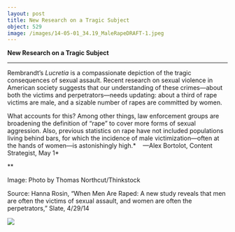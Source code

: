 ```yaml
---
layout: post
title: New Research on a Tragic Subject
object: 529
image: /images/14-05-01_34.19_MaleRapeDRAFT-1.jpeg
---
```

**New Research on a Tragic Subject**

****

Rembrandt’s *Lucretia* is a compassionate depiction of the tragic consequences of sexual assault. Recent research on sexual violence in American society suggests that our understanding of these crimes—about both the victims and perpetrators—needs updating: about a third of rape victims are male, and a sizable number of rapes are committed by women.  

What accounts for this? Among other things, law enforcement groups are broadening the definition of “rape” to cover more forms of sexual aggression. Also, previous statistics on rape have not included populations living behind bars, for which the incidence of male victimization—often at the hands of women—is astonishingly high.*    —Alex Bortolot, Content Strategist, May 1*

**

Image: Photo by Thomas Northcut/Thinkstock

Source: Hanna Rosin, “When Men Are Raped: A new study reveals that men are often the victims of sexual assault, and women are often the perpetrators,” Slate, 4/29/14

![]({{siteurl.base}}/images/14-05-01_34.19_MaleRapeDRAFT-1.jpeg)
